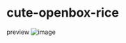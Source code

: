 # cute-openbox-rice

preview
![image](https://github.com/user-attachments/assets/84775581-4583-469e-8139-9e014cb1f751)
